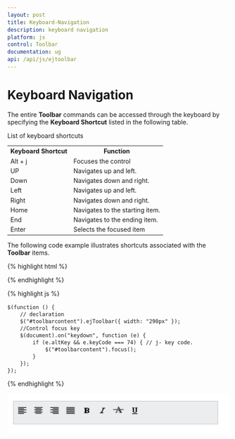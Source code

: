 ```yaml
---
layout: post
title: Keyboard-Navigation
description: keyboard navigation
platform: js
control: Toolbar
documentation: ug
api: /api/js/ejtoolbar
---
```


# Keyboard Navigation

The entire **Toolbar** commands can be accessed through the keyboard by specifying the **Keyboard Shortcut** listed in the following table.

List of keyboard shortcuts

<table>
<tr>
<th>
Keyboard Shortcut</th><th>
Function</th></tr>
<tr>
<td>
Alt + j</td><td>
Focuses the control</td></tr>
<tr>
<td>
UP</td><td>
Navigates up and left.</td></tr>
<tr>
<td>
Down</td><td>
Navigates down and right.</td></tr>
<tr>
<td>
Left</td><td>
Navigates up and left.</td></tr>
<tr>
<td>
Right</td><td>
Navigates down and right.</td></tr>
<tr>
<td>
Home</td><td>
Navigates to the starting item.</td></tr>
<tr>
<td>
End</td><td>
Navigates to the ending item.</td></tr>
<tr>
<td>
Enter</td><td>
Selects the focused item</td></tr>
</table>


The following code example illustrates shortcuts associated with the **Toolbar** items.



{% highlight html %}

<!-- Refer Local Data section for style and data bound for toolbar item -->

{% endhighlight %}

{% highlight js %}

    $(function () {
        // declaration
        $("#toolbarcontent").ejToolbar({ width: "290px" });
        //Control focus key
        $(document).on("keydown", function (e) {
            if (e.altKey && e.keyCode === 74) { // j- key code.
                $("#toolbarcontent").focus();
            }
        });
    });

{% endhighlight %}

![](/js/Toolbar/Keyboard-Navigation_images/Keyboard-Navigation_img1.png) 

